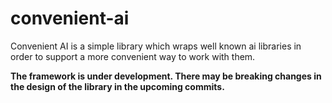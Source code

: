 # convenient-ai

Convenient AI is a simple library which wraps well known ai libraries in order to
support a more convenient way to work with them.

**The framework is under development. There may be breaking changes in the design 
of the library in the upcoming commits.**